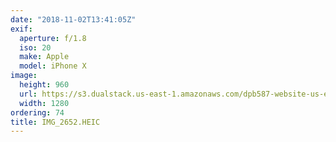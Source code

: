 ```yaml
---
date: "2018-11-02T13:41:05Z"
exif:
  aperture: f/1.8
  iso: 20
  make: Apple
  model: iPhone X
image:
  height: 960
  url: https://s3.dualstack.us-east-1.amazonaws.com/dpb587-website-us-east-1/asset/gallery/2018-europe-trip/6d869212-3b1e-2558-7df7-a73840ec8d32~1280.jpg
  width: 1280
ordering: 74
title: IMG_2652.HEIC
---
```

